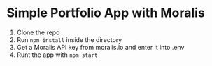 # Simple Portfolio App with Moralis
1. Clone the repo
2. Run `npm install` inside the directory
3. Get a Moralis API key from moralis.io and enter it into .env
4. Runt the app with `npm start`

